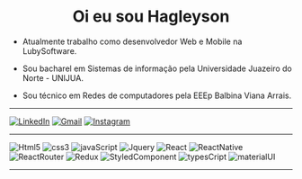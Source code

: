 
 
<h1 align="center"> Oi eu sou Hagleyson </h1>

- Atualmente trabalho como desenvolvedor Web e Mobile na LubySoftware.

- Sou bacharel em Sistemas de informação pela Universidade Juazeiro do Norte - UNIJUA.
 
- Sou técnico em Redes de computadores pela EEEp Balbina Viana Arrais.
<hr>

[![LinkedIn](https://img.shields.io/badge/LinkedIn-0077B5?style=for-the-badge&logo=linkedin&logoColor=whit)](https://www.linkedin.com/in/hagleyson-fernandes-70251279/)
[![Gmail](https://img.shields.io/badge/Gmail-D14836?style=for-the-badge&logo=gmail&logoColor=white)](mailto:hagleyson@gmail.com)
[![Instagram](https://img.shields.io/badge/Instagram-E4405F?style=for-the-badge&logo=instagram&logoColor=white)](https://www.instagram.com/hagleyson/)

<hr>  
 
  ![Html5](https://img.shields.io/badge/HTML5-E34F26?style=for-the-badge&logo=html5&logoColor=white) 
  ![css3](https://img.shields.io/badge/CSS3-1572B6?style=for-the-badge&logo=css3&logoColor=white)
  ![javaScript](https://img.shields.io/badge/JavaScript-F7DF1E?style=for-the-badge&logo=javascript&logoColor=black)
  ![Jquery](https://img.shields.io/badge/jQuery-0769AD?style=for-the-badge&logo=jquery&logoColor=white)
  ![React](https://img.shields.io/badge/React-20232A?style=for-the-badge&logo=react&logoColor=61DAFB)
  ![ReactNative](https://img.shields.io/badge/React_Native-20232A?style=for-the-badge&logo=react&logoColor=61DAFB)
  ![ReactRouter](https://img.shields.io/badge/React_Router-CA4245?style=for-the-badge&logo=react-router&logoColor=white)
  ![Redux](https://img.shields.io/badge/Redux-593D88?style=for-the-badge&logo=redux&logoColor=white)
  ![StyledComponent](https://img.shields.io/badge/styled--components-DB7093?style=for-the-badge&logo=styled-components&logoColor=white)
  ![typesCript](https://img.shields.io/badge/TypeScript-007ACC?style=for-the-badge&logo=typescript&logoColor=white)
  ![materialUI](https://img.shields.io/badge/Material--UI-0081CB?style=for-the-badge&logo=material-ui&logoColor=white)
  
<hr>



